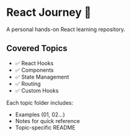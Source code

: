 # React Journey 🚀

A personal hands-on React learning repository.

## Covered Topics

- ✅ React Hooks
- ✅ Components
- ✅ State Management
- ✅ Routing
- ✅ Custom Hooks

Each topic folder includes:

- Examples (01, 02...)
- Notes for quick reference
- Topic-specific README

